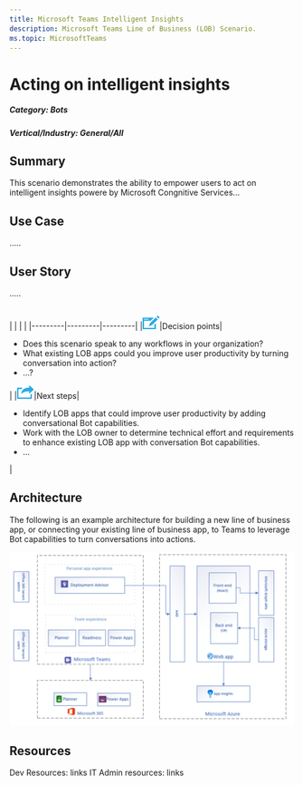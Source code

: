 ```yaml
---
title: Microsoft Teams Intelligent Insights
description: Microsoft Teams Line of Business (LOB) Scenario.
ms.topic: MicrosoftTeams
---
```





# Acting on intelligent insights

##### Category: Bots

##### Vertical/Industry: General/All

## Summary
This scenario demonstrates the ability to empower users to act on intelligent insights powere by Microsoft Congnitive Services...

## Use Case
.....

## User Story
.....


<br>
|         |         |         |
|---------|---------|---------|
|<img src="../assets/images/lob/audio_conferencing_image7.png" />|Decision points|<ul><li>Does this scenario speak to any workflows in your organization?</li><li>What existing LOB apps could you improve user productivity by turning conversation into action?</li><li>...?</li></ul>|
|<img src="../assets/images/lob/audio_conferencing_image9.png" />|Next steps|<ul><li>Identify LOB apps that could improve user productivity by adding conversational Bot capabilities.</li><li>Work with the LOB owner to determine technical effort and requirements to enhance existing LOB app with conversation Bot capabilities.</li><li>...</li></ul>|

## Architecture
The following is an example architecture for building a new line of business app, or connecting your existing line of business app, to Teams to leverage Bot capabilities to turn conversations into actions.

<img src="../assets/images/lob/deployment-advisor-architecture-diagram.png">

## Resources
Dev Resources: links
IT Admin resources: links

